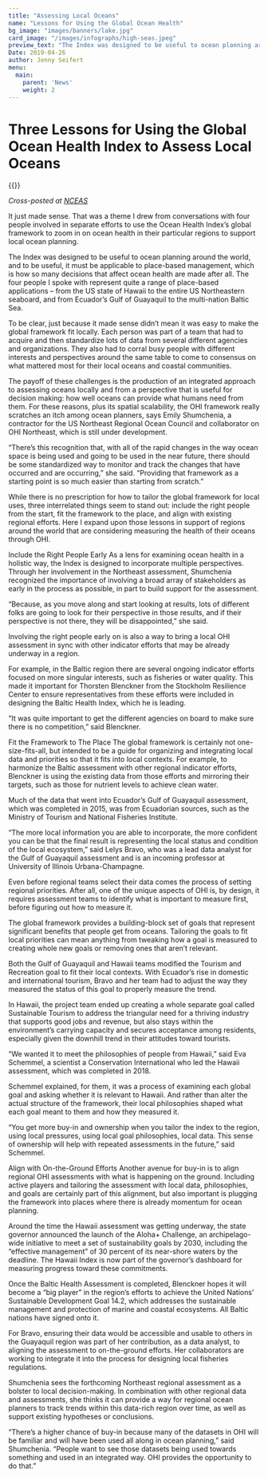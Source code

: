 ```yaml
---
title: "Assessing Local Oceans"
name: "Lessons for Using the Global Ocean Health"
bg_image: "images/banners/lake.jpg"
card_image: "/images/infographs/high-seas.jpeg"
preview_text: "The Index was designed to be useful to ocean planning around the world, and to be useful, it must be applicable to place-based management, which is how so many decisions that affect ocean health ..."
Date: 2019-04-26
author: Jenny Seifert
menu:
  main:
    parent: 'News'
    weight: 2
---
```

# Three Lessons for Using the Global Ocean Health Index to Assess Local Oceans

{{<newsHead>}}

_Cross-posted at [NCEAS](https://www.nceas.ucsb.edu/news/three-lessons-using-global-ocean-health-index-assess-local-oceans)_

It just made sense. That was a theme I drew from conversations with four people involved in separate efforts to use the Ocean Health Index’s global framework to zoom in on ocean health in their particular regions to support local ocean planning.

The Index was designed to be useful to ocean planning around the world, and to be useful, it must be applicable to place-based management, which is how so many decisions that affect ocean health are made after all. The four people I spoke with represent quite a range of place-based applications – from the US state of Hawaii to the entire US Northeastern seaboard, and from Ecuador’s Gulf of Guayaquil to the multi-nation Baltic Sea.

To be clear, just because it made sense didn’t mean it was easy to make the global framework fit locally. Each person was part of a team that had to acquire and then standardize lots of data from several different agencies and organizations. They also had to corral busy people with different interests and perspectives around the same table to come to consensus on what mattered most for their local oceans and coastal communities.

The payoff of these challenges is the production of an integrated approach to assessing oceans locally and from a perspective that is useful for decision making: how well oceans can provide what humans need from them. For these reasons, plus its spatial scalability, the OHI framework really scratches an itch among ocean planners, says Emily Shumchenia, a contractor for the US Northeast Regional Ocean Council and collaborator on OHI Northeast, which is still under development.

“There’s this recognition that, with all of the rapid changes in the way ocean space is being used and going to be used in the near future, there should be some standardized way to monitor and track the changes that have occurred and are occurring,” she said. “Providing that framework as a starting point is so much easier than starting from scratch.”

While there is no prescription for how to tailor the global framework for local uses, three interrelated things seem to stand out: include the right people from the start, fit the framework to the place, and align with existing regional efforts. Here I expand upon those lessons in support of regions around the world that are considering measuring the health of their oceans through OHI.

Include the Right People Early
As a lens for examining ocean health in a holistic way, the Index is designed to incorporate multiple perspectives. Through her involvement in the Northeast assessment, Shumchenia recognized the importance of involving a broad array of stakeholders as early in the process as possible, in part to build support for the assessment.

“Because, as you move along and start looking at results, lots of different folks are going to look for their perspective in those results, and if their perspective is not there, they will be disappointed,” she said.

Involving the right people early on is also a way to bring a local OHI assessment in sync with other indicator efforts that may be already underway in a region.

For example, in the Baltic region there are several ongoing indicator efforts focused on more singular interests, such as fisheries or water quality. This made it important for Thorsten Blenckner from the Stockholm Resilience Center to ensure representatives from these efforts were included in designing the Baltic Health Index, which he is leading.

“It was quite important to get the different agencies on board to make sure there is no competition,” said Blenckner.

Fit the Framework to The Place
The global framework is certainly not one-size-fits-all, but intended to be a guide for organizing and integrating local data and priorities so that it fits into local contexts. For example, to harmonize the Baltic assessment with other regional indicator efforts, Blenckner is using the existing data from those efforts and mirroring their targets, such as those for nutrient levels to achieve clean water.

Much of the data that went into Ecuador’s Gulf of Guayaquil assessment, which was completed in 2015, was from Ecuadorian sources, such as the Ministry of Tourism and National Fisheries Institute.

“The more local information you are able to incorporate, the more confident you can be that the final result is representing the local status and condition of the local ecosystem,” said Lelys Bravo, who was a lead data analyst for the Gulf of Guayaquil assessment and is an incoming professor at University of Illinois Urbana-Champagne.

Even before regional teams select their data comes the process of setting regional priorities. After all, one of the unique aspects of OHI is, by design, it requires assessment teams to identify what is important to measure first, before figuring out how to measure it.

The global framework provides a building-block set of goals that represent significant benefits that people get from oceans. Tailoring the goals to fit local priorities can mean anything from tweaking how a goal is measured to creating whole new goals or removing ones that aren’t relevant.

Both the Gulf of Guayaquil and Hawaii teams modified the Tourism and Recreation goal to fit their local contexts. With Ecuador’s rise in domestic and international tourism, Bravo and her team had to adjust the way they measured the status of this goal to properly measure the trend.

In Hawaii, the project team ended up creating a whole separate goal called Sustainable Tourism to address the triangular need for a thriving industry that supports good jobs and revenue, but also stays within the environment’s carrying capacity and secures acceptance among residents, especially given the downhill trend in their attitudes toward tourists.

“We wanted it to meet the philosophies of people from Hawaii,” said Eva Schemmel, a scientist a Conservation International who led the Hawaii assessment, which was completed in 2018.

Schemmel explained, for them, it was a process of examining each global goal and asking whether it is relevant to Hawaii. And rather than alter the actual structure of the framework, their local philosophies shaped what each goal meant to them and how they measured it.

“You get more buy-in and ownership when you tailor the index to the region, using local pressures, using local goal philosophies, local data. This sense of ownership will help with repeated assessments in the future,” said Schemmel.

Align with On-the-Ground Efforts
Another avenue for buy-in is to align regional OHI assessments with what is happening on the ground. Including active players and tailoring the assessment with local data, philosophies, and goals are certainly part of this alignment, but also important is plugging the framework into places where there is already momentum for ocean planning.

Around the time the Hawaii assessment was getting underway, the state governor announced the launch of the Aloha+ Challenge, an archipelago-wide initiative to meet a set of sustainability goals by 2030, including the “effective management” of 30 percent of its near-shore waters by the deadline. The Hawaii Index is now part of the governor’s dashboard for measuring progress toward these commitments.

Once the Baltic Health Assessment is completed, Blenckner hopes it will become a “big player” in the region’s efforts to achieve the United Nations’ Sustainable Development Goal 14.2, which addresses the sustainable management and protection of marine and coastal ecosystems. All Baltic nations have signed onto it.

For Bravo, ensuring their data would be accessible and usable to others in the Guayaquil region was part of her contribution, as a data analyst, to aligning the assessment to on-the-ground efforts. Her collaborators are working to integrate it into the process for designing local fisheries regulations.

Shumchenia sees the forthcoming Northeast regional assessment as a bolster to local decision-making. In combination with other regional data and assessments, she thinks it can provide a way for regional ocean planners to track trends within this data-rich region over time, as well as support existing hypotheses or conclusions.

“There’s a higher chance of buy-in because many of the datasets in OHI will be familiar and will have been used all along in ocean planning,” said Shumchenia. “People want to see those datasets being used towards something and used in an integrated way. OHI provides the opportunity to do that.”
